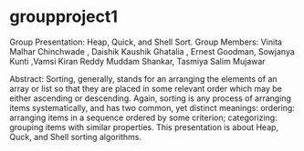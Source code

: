 # groupproject1
Group Presentation: Heap, Quick, and Shell Sort.
Group Members:
Vinita Malhar Chinchwade , Daishik Kaushik Ghatalia , Ernest Goodman, Sowjanya Kunti ,Vamsi Kiran Reddy Muddam Shankar, Tasmiya Salim Mujawar

Abstract:
Sorting, generally, stands for an arranging the elements of an array or list so that they are placed in some relevant order which may be either ascending or descending.
Again, sorting is any process of arranging items systematically, and has two common, yet distinct meanings: ordering: arranging items in a sequence ordered by some criterion; categorizing: grouping items with similar properties.
This presentation is about Heap, Quck, and Shell sorting algorithms.
